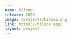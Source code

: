 ```yaml
---
name: Hiloop
release: 2023
image: /projects/hiloop.png
link: https://hiloop.app/
layout: project
---
```

